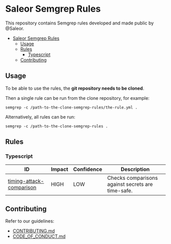 # Saleor Semgrep Rules

This repository contains Semgrep rules developed and made public by @Saleor.

<!-- TOC -->
* [Saleor Semgrep Rules](#saleor-semgrep-rules)
  * [Usage](#usage)
  * [Rules](#rules)
    * [Typescript](#typescript)
  * [Contributing](#contributing)
<!-- TOC -->

## Usage

To be able to use the rules, the **git repository needs to be cloned**.

Then a single rule can be run from the clone repository, for example:

```
semgrep -c /path-to-the-clone-semgrep-rules/the-rule.yml .
```

Alternatively, all rules can be run:

```
semgrep -c /path-to-the-clone-semgrep-rules .
```

## Rules

### Typescript

| ID                                                                                       | Impact | Confidence | Description                                       |
|------------------------------------------------------------------------------------------|--------|------------|---------------------------------------------------|
| [timing-attack-comparison](typescript/lang/security/audit/timing-attack-comparison.yaml) | HIGH   | LOW        | Checks comparisons against secrets are time-safe. |


## Contributing

Refer to our guidelines:
- [CONTRIBUTING.md](CONTRIBUTING.md)
- [CODE_OF_CONDUCT.md](https://github.com/saleor/.github/blob/main/CODE_OF_CONDUCT.md)
